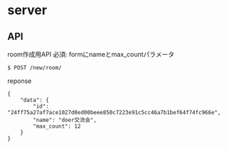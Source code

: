 # server

## API

room作成用API
必須: formにnameとmax_countパラメータ

```
$ POST /new/room/
```

reponse
```
{
    "data": {
        "id": "24ff75a27af7ace1027d0ed00beee850c7223e91c5cc46a7b1bef64f74fc966e",
        "name": "doer交流会",
        "max_count": 12
    }
}
```

<br>

<!-- websoket roomID 指定
```
ws?room=<id>
```

<br>
 -->
